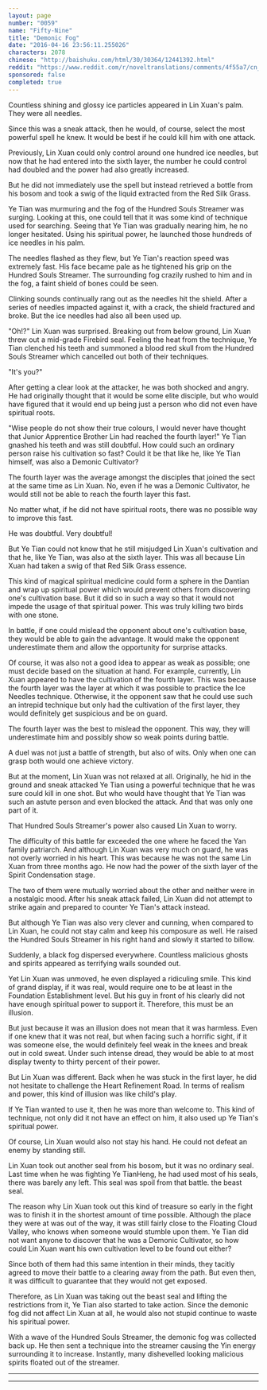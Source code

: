 ```yaml
---
layout: page
number: "0059"
name: "Fifty-Nine"
title: "Demonic Fog"
date: "2016-04-16 23:56:11.255026"
characters: 2078
chinese: "http://baishuku.com/html/30/30364/12441392.html"
reddit: "https://www.reddit.com/r/noveltranslations/comments/4f55a7/cn_tempered_immortal_chapter_0059/"
sponsored: false
completed: true
---
```


Countless shining and glossy ice particles appeared in Lin Xuan's palm. They were all needles.

Since this was a sneak attack, then he would, of course, select the most powerful spell he knew. It would be best if he could kill him with one attack.

Previously, Lin Xuan could only control around one hundred ice needles, but now that he had entered into the sixth layer, the number he could control had doubled and the power had also greatly increased.

But he did not immediately use the spell but instead retrieved a bottle from his bosom and took a swig of the liquid extracted from the Red Silk Grass.

Ye Tian was murmuring and the fog of the Hundred Souls Streamer was surging. Looking at this, one could tell that it was some kind of technique used for searching. Seeing that Ye Tian was gradually nearing him, he no longer hesitated. Using his spiritual power, he launched those hundreds of ice needles in his palm.

The needles flashed as they flew, but Ye Tian's reaction speed was extremely fast. His face became pale as he tightened his grip on the Hundred Souls Streamer. The surrounding fog crazily rushed to him and in the fog, a faint shield of bones could be seen.

Clinking sounds continually rang out as the needles hit the shield. After a series of needles impacted against it, with a crack, the shield fractured and broke. But the ice needles had also all been used up.

"Oh!?" Lin Xuan was surprised. Breaking out from below ground, Lin Xuan threw out a mid-grade Firebird seal. Feeling the heat from the technique, Ye Tian clenched his teeth and summoned a blood red skull from the Hundred Souls Streamer which cancelled out both of their techniques.

"It's you?"

After getting a clear look at the attacker, he was both shocked and angry. He had originally thought that it would be some elite disciple, but who would have figured that it would end up being just a person who did not even have spiritual roots.

"Wise people do not show their true colours, I would never have thought that Junior Apprentice Brother Lin had reached the fourth layer!" Ye Tian gnashed his teeth and was still doubtful. How could such an ordinary person raise his cultivation so fast? Could it be that like he, like Ye Tian himself, was also a Demonic Cultivator?

The fourth layer was the average amongst the disciples that joined the sect at the same time as Lin Xuan. No, even if he was a Demonic Cultivator, he would still not be able to reach the fourth layer this fast.

No matter what, if he did not have spiritual roots, there was no possible way to improve this fast.

He was doubtful. Very doubtful!

But Ye Tian could not know that he still misjudged Lin Xuan's cultivation and that he, like Ye Tian, was also at the sixth layer. This was all because Lin Xuan had taken a swig of that Red Silk Grass essence.

This kind of magical spiritual medicine could form a sphere in the Dantian and wrap up spiritual power which would prevent others from discovering one's cultivation base. But it did so in such a way so that it would not impede the usage of that spiritual power. This was truly killing two birds with one stone.

In battle, if one could mislead the opponent about one's cultivation base, they would be able to gain the advantage. It would make the opponent underestimate them and allow the opportunity for surprise attacks.

Of course, it was also not a good idea to appear as weak as possible; one must decide based on the situation at hand. For example, currently, Lin Xuan appeared to have the cultivation of the fourth layer. This was because the fourth layer was the layer at which it was possible to practice the Ice Needles technique. Otherwise, it the opponent saw that he could use such an intrepid technique but only had the cultivation of the first layer, they would definitely get suspicious and be on guard.

The fourth layer was the best to mislead the opponent. This way, they will underestimate him and possibly show so weak points during battle.

A duel was not just a battle of strength, but also of wits. Only when one can grasp both would one achieve victory.

But at the moment, Lin Xuan was not relaxed at all. Originally, he hid in the ground and sneak attacked Ye Tian using a powerful technique that he was sure could kill in one shot. But who would have thought that Ye Tian was such an astute person and even blocked the attack. And that was only one part of it.

That Hundred Souls Streamer's power also caused Lin Xuan to worry.

The difficulty of this battle far exceeded the one where he faced the Yan family patriarch. And although Lin Xuan was very much on guard, he was not overly worried in his heart. This was because he was not the same Lin Xuan from three months ago. He now had the power of the sixth layer of the Spirit Condensation stage.

The two of them were mutually worried about the other and neither were in a nostalgic mood. After his sneak attack failed, Lin Xuan did not attempt to strike again and prepared to counter Ye Tian's attack instead.

But although Ye Tian was also very clever and cunning, when compared to Lin Xuan, he could not stay calm and keep his composure as well. He raised the Hundred Souls Streamer in his right hand and slowly it started to billow.

Suddenly, a black fog dispersed everywhere. Countless malicious ghosts and spirits appeared as terrifying wails sounded out.

Yet Lin Xuan was unmoved, he even displayed a ridiculing smile. This kind of grand display, if it was real, would require one to be at least in the Foundation Establishment level. But his guy in front of his clearly did not have enough spiritual power to support it. Therefore, this must be an illusion.

But just because it was an illusion does not mean that it was harmless. Even if one knew that it was not real, but when facing such a horrific sight, if it was someone else, the would definitely feel weak in the knees and break out in cold sweat. Under such intense dread, they would be able to at most display twenty to thirty percent of their power.

But Lin Xuan was different. Back when he was stuck in the first layer, he did not hesitate to challenge the Heart Refinement Road. In terms of realism and power, this kind of illusion was like child's play.

If Ye Tian wanted to use it, then he was more than welcome to. This kind of technique, not only did it not have an effect on him, it also used up Ye Tian's spiritual power.

Of course, Lin Xuan would also not stay his hand. He could not defeat an enemy by standing still.

Lin Xuan took out another seal from his bosom, but it was no ordinary seal. Last time when he was fighting Ye TianHeng, he had used most of his seals, there was barely any left. This seal was spoil from that battle. the beast seal.

The reason why Lin Xuan took out this kind of treasure so early in the fight was to finish it in the shortest amount of time possible. Although the place they were at was out of the way, it was still fairly close to the Floating Cloud Valley, who knows when someone would stumble upon them. Ye Tian did not want anyone to discover that he was a Demonic Cultivator, so how could Lin Xuan want his own cultivation level to be found out either?

Since both of them had this same intention in their minds, they tacitly agreed to move their battle to a clearing away from the path. But even then, it was difficult to guarantee that they would not get exposed.

Therefore, as Lin Xuan was taking out the beast seal and lifting the restrictions from it, Ye Tian also started to take action. Since the demonic fog did not affect Lin Xuan at all, he would also not stupid continue to waste his spiritual power.

With a wave of the Hundred Souls Streamer, the demonic fog was collected back up. He then sent a technique into the streamer causing the Yin energy surrounding it to increase. Instantly, many dishevelled looking malicious spirits floated out of the streamer.

- - -
- - -

[^1]:

